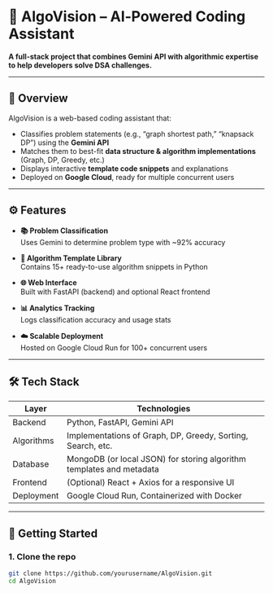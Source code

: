 # 🌟 AlgoVision – AI‑Powered Coding Assistant

**A full-stack project that combines Gemini API with algorithmic expertise to help developers solve DSA challenges.**

---

## 🧠 Overview

AlgoVision is a web-based coding assistant that:
- Classifies problem statements (e.g., “graph shortest path,” “knapsack DP”) using the **Gemini API**
- Matches them to best-fit **data structure & algorithm implementations** (Graph, DP, Greedy, etc.)
- Displays interactive **template code snippets** and explanations
- Deployed on **Google Cloud**, ready for multiple concurrent users

---

## ⚙️ Features

- **📚 Problem Classification**  
  Uses Gemini to determine problem type with ~92% accuracy

- **🔧 Algorithm Template Library**  
  Contains 15+ ready-to-use algorithm snippets in Python

- **🌐 Web Interface**  
  Built with FastAPI (backend) and optional React frontend

- **📊 Analytics Tracking**  
  Logs classification accuracy and usage stats

- **☁️ Scalable Deployment**  
  Hosted on Google Cloud Run for 100+ concurrent users

---

## 🛠️ Tech Stack

| Layer         | Technologies                                                                 |
|---------------|------------------------------------------------------------------------------|
| Backend       | Python, FastAPI, Gemini API                                                 |
| Algorithms    | Implementations of Graph, DP, Greedy, Sorting, Search, etc.                |
| Database      | MongoDB (or local JSON) for storing algorithm templates and metadata        |
| Frontend      | (Optional) React + Axios for a responsive UI                               |
| Deployment    | Google Cloud Run, Containerized with Docker                                |

---

## 🚀 Getting Started

### 1. Clone the repo

```bash
git clone https://github.com/yourusername/AlgoVision.git
cd AlgoVision
